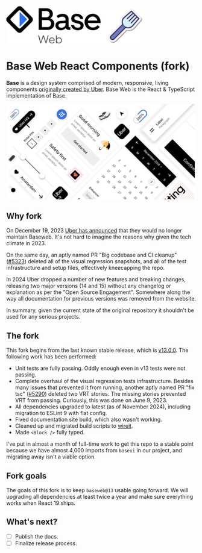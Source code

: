 <div style="display: flex; align-items: center;">
  <div style="display: flex; gap: 1em; align-items: center; background: white">
    <img width="250px" src="https://raw.githubusercontent.com/alexgorbatchev/baseweb/9203e53117b10dfd0f3745d30e9ae15d7fd25d0b/documentation-site/public/baseweb-logo.svg"/>
    <img width="100px" src="https://raw.githubusercontent.com/alexgorbatchev/baseweb/9203e53117b10dfd0f3745d30e9ae15d7fd25d0b/documentation-site/public/icons8-fork-100.png"/> 
  </div>
</div>

# Base Web React Components (fork)

**Base** is a design system comprised of modern, responsive, living components [originally created by Uber](https://github.com/uber/baseweb). Base Web is the React & TypeScript implementation of Base.

<img width="500px" src="https://raw.githubusercontent.com/alexgorbatchev/baseweb/6c0c6f507d7f3e7f85a08178feec52c27625f8d7/documentation-site/public/hero.png"/>

## Why fork

On December 19, 2023 [Uber has announced](https://baseweb.design/blog/open-source-engagement/) that they would no longer maintain Baseweb. It's not hard to imagine the reasons why given the tech climate in 2023.

On the same day, an aptly named PR "Big codebase and CI cleanup" ([#5323](https://github.com/uber/baseweb/pull/5323/commits/3d726253fa78425fbacf43b97fef8b3e709fe525)) deleted all of the visual regression snapshots, and all of the test infrastructure and setup files, effectively kneecapping the repo.

In 2024 Uber dropped a number of new features and breaking changes, releasing two major versions (14 and 15) without any changelog or explanation as per the "Open Source Engagement". Somewhere along the way all documentation for previous versions was removed from the website.

In summary, given the current state of the original repository it shouldn't be used for any serious projects.

## The fork

This fork begins from the last known stable release, which is [v13.0.0](https://github.com/uber/baseweb/releases/tag/v13.0.0). The following work has been performed:

- Unit tests are fully passing. Oddly enough even in v13 tests were not passing.
- Complete overhaul of the visual regression tests infrastructure. Besides many issues that prevented it from running, another aptly named PR "fix tsc" ([#5290](https://github.com/uber/baseweb/pull/5290/files)) deleted two VRT stories. The missing stories prevented VRT from passing. Curiously, this was done on June 9, 2023. 
- All dependencies upgraded to latest (as of November 2024), including migration to ESLint 9 with flat config.
- Fixed documentation site build, which also wasn't working.
- Cleaned up and migrated build scripts to [wireit](https://github.com/google/wireit).
- Made `<Block />` fully typed.

I've put in almost a month of full-time work to get this repo to a stable point because we have almost 4,000 imports from `baseui` in our project, and migrating away isn't a viable option.

## Fork goals

The goals of this fork is to keep `baseweb@13` usable going forward. We will upgrading all dependencies at least twice a year and make sure everything works when React 19 ships.

## What's next?

- [ ] Publish the docs.
- [ ] Finalize release process.

<!--
## Usage

```bash
# using yarn
yarn add styletron-react styletron-engine-monolithic

# using npm
npm install styletron-react styletron-engine-monolithic
```

```javascript
import { Client as Styletron } from 'styletron-engine-monolithic';
import { Provider as StyletronProvider } from 'styletron-react';
import { LightTheme, BaseProvider, styled } from 'baseui';
import { StatefulInput } from 'baseui/input';

const engine = new Styletron();

const Centered = styled('div', {
  display: 'flex',
  justifyContent: 'center',
  alignItems: 'center',
  height: '100%',
});

export default function Hello () {
  return (
    <StyletronProvider value={engine}>
      <BaseProvider theme={LightTheme}>
        <Centered>
          <StatefulInput />
        </Centered>
      </BaseProvider>
    </StyletronProvider>
  );
}
```

## Docs

To read the documentation, please visit ~~[baseweb.design](https://baseweb.design)~~ (coming soon).

## Contributing

~~[Contributing](CONTRIBUTING.md)~~

-->